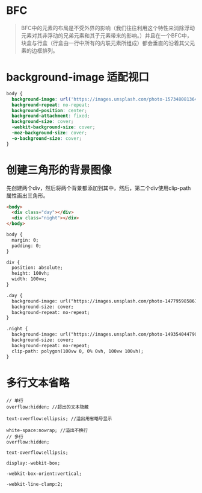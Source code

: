 # BFC

> BFC中的元素的布局是不受外界的影响（我们往往利用这个特性来消除浮动元素对其非浮动的兄弟元素和其子元素带来的影响。）并且在一个BFC中，块盒与行盒（行盒由一行中所有的内联元素所组成）都会垂直的沿着其父元素的边框排列。 


# background-image 适配视口
```css
body {
  background-image: url('https://images.unsplash.com/photo-1573480813647-552e9b7b5394?ixlib=rb-1.2.1&ixid=eyJhcHBfaWQiOjEyMDd9&auto=format&fit=crop&w=2253&q=80');
  background-repeat: no-repeat;
  background-position: center;
  background-attachment: fixed;
  background-size: cover;
  -webkit-background-size: cover;
  -moz-background-size: cover;
  -o-background-size: cover;
}
```

# 创建三角形的背景图像
先创建两个div，然后将两个背景都添加到其中，然后，第二个div使用clip-path属性画出三角形。

```html
<body>
  <div class="day"></div>
  <div class="night"></div>
</body>

body {
  margin: 0;
  padding: 0;
}

div {
  position: absolute;
  height: 100vh;
  width: 100vw;
}

.day {
  background-image: url("https://images.unsplash.com/photo-1477959858617-67f85cf4f1df?ixlib=rb-1.2.1&ixid=eyJhcHBfaWQiOjEyMDd9&auto=format&fit=crop&w=2613&q=80");
  background-size: cover;
  background-repeat: no-repeat;
}

.night {
  background-image: url("https://images.unsplash.com/photo-1493540447904-49763eecf55f?ixlib=rb-1.2.1&ixid=eyJhcHBfaWQiOjEyMDd9&auto=format&fit=crop&w=2250&q=80");
  background-size: cover;
  background-repeat: no-repeat;
  clip-path: polygon(100vw 0, 0% 0vh, 100vw 100vh);
}
```



# 多行文本省略

```tsx
// 单行
overflow:hidden; //超出的文本隐藏

text-overflow:ellipsis; //溢出用省略号显示

white-space:nowrap; //溢出不换行
// 多行
overflow:hidden; 

text-overflow:ellipsis;

display:-webkit-box; 

-webkit-box-orient:vertical;

-webkit-line-clamp:2;
```